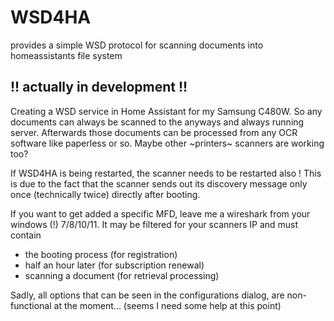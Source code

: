 # WSD4HA
provides a simple WSD protocol for scanning documents into homeassistants file system


## **!! actually in development !!**

Creating a WSD service in Home Assistant for my Samsung C480W.
So any documents can always be scanned to the anyways and always running server. Afterwards those documents can be processed from any OCR software like paperless or so. Maybe other ~printers~ scanners are working too?

If WSD4HA is being restarted, the scanner needs to be restarted also ! This is due to the fact that the scanner sends out its discovery message only once (technically twice) directly after booting.

If you want to get added a specific MFD, leave me a wireshark from your windows (!) 7/8/10/11. It may be filtered for your scanners IP and must contain
- the booting process (for registration)
- half an hour later (for subscription renewal)
- scanning a document (for retrieval processing)

Sadly, all options that can be seen in the configurations dialog, are non-functional at the moment... (seems I need some help at this point)
